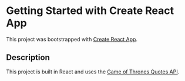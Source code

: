 # Getting Started with Create React App

This project was bootstrapped with [Create React App](https://github.com/facebook/create-react-app).

## Description

This project is built in React and uses the [Game of Thrones Quotes API](https://rapidapi.com/apiwhiz/api/game-of-thrones-quotes/).
